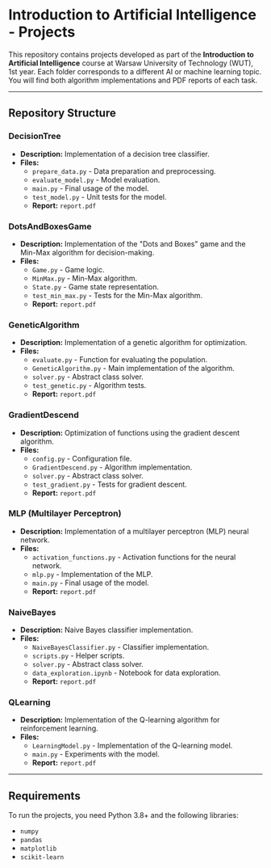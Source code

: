 # Introduction to Artificial Intelligence - Projects

This repository contains projects developed as part of the **Introduction to Artificial Intelligence** course at Warsaw University of Technology (WUT), 1st year. Each folder corresponds to a different AI or machine learning topic. You will find both algorithm implementations and PDF reports of each task.

---

## Repository Structure

### DecisionTree
- **Description:** Implementation of a decision tree classifier.
- **Files:**
  - `prepare_data.py` - Data preparation and preprocessing.
  - `evaluate_model.py` - Model evaluation.
  - `main.py` - Final usage of the model.
  - `test_model.py` - Unit tests for the model.
  - **Report:** `report.pdf`

### DotsAndBoxesGame
- **Description:** Implementation of the "Dots and Boxes" game and the Min-Max algorithm for decision-making.
- **Files:**
  - `Game.py` - Game logic.
  - `MinMax.py` - Min-Max algorithm.
  - `State.py` - Game state representation.
  - `test_min_max.py` - Tests for the Min-Max algorithm.
  - **Report:** `report.pdf`

### GeneticAlgorithm
- **Description:** Implementation of a genetic algorithm for optimization.
- **Files:**
  - `evaluate.py` - Function for evaluating the population.
  - `GeneticAlgorithm.py` - Main implementation of the algorithm.
  - `solver.py` - Abstract class solver.
  - `test_genetic.py` - Algorithm tests.
  - **Report:** `report.pdf`

### GradientDescend
- **Description:** Optimization of functions using the gradient descent algorithm.
- **Files:**
  - `config.py` - Configuration file.
  - `GradientDescend.py` - Algorithm implementation.
  - `solver.py` - Abstract class solver.
  - `test_gradient.py` - Tests for gradient descent.
  - **Report:** `report.pdf`

### MLP (Multilayer Perceptron)
- **Description:** Implementation of a multilayer perceptron (MLP) neural network.
- **Files:**
  - `activation_functions.py` - Activation functions for the neural network.
  - `mlp.py` - Implementation of the MLP.
  - `main.py` - Final usage of the model.
  - **Report:** `report.pdf`

### NaiveBayes
- **Description:** Naive Bayes classifier implementation.
- **Files:**
  - `NaiveBayesClassifier.py` - Classifier implementation.
  - `scripts.py` - Helper scripts.
  - `solver.py` - Abstract class solver.
  - `data_exploration.ipynb` - Notebook for data exploration.
  - **Report:** `report.pdf`

### QLearning
- **Description:** Implementation of the Q-learning algorithm for reinforcement learning.
- **Files:**
  - `LearningModel.py` - Implementation of the Q-learning model.
  - `main.py` - Experiments with the model.
  - **Report:** `report.pdf`

---

## Requirements
To run the projects, you need Python 3.8+ and the following libraries:
- `numpy`
- `pandas`
- `matplotlib`
- `scikit-learn`
